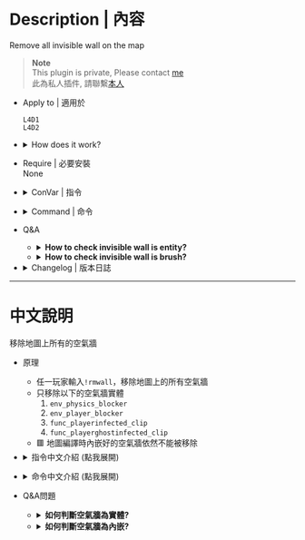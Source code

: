 # Description | 內容
Remove all invisible wall on the map

> __Note__ <br/>
This plugin is private, Please contact [me](/#私人插件列表-private-plugins-list)<br/>
此為私人插件, 請聯繫[本人](/#私人插件列表-private-plugins-list)

* Apply to | 適用於
	```
	L4D1 
	L4D2
	```

* <details><summary>How does it work?</summary>

	* Remove invisible wall entity only
		1. ```env_physics_blocker```
		2. ```env_player_blocker```
		3. ```func_playerinfected_clip```
		4. ```func_playerghostinfected_clip```
	* 🟥 Map brush still can not be removed
</details>

* Require | 必要安裝
<br/>None

* <details><summary>ConVar | 指令</summary>

	* cfg/sourcemod/remove_invisible_wall.cfg
		```php
		// 0=Plugin off, 1=Plugin on.
		remove_invisible_wall_enable "1"

		// Auto remove all invisible wall after map finished loading
		remove_invisible_wall_auto "1"
		```
</details>

* <details><summary>Command | 命令</summary>
	
	* **Remove Invisible Wall**
		```php
		sm_rmwall
		```
</details>

* Q&A
	* <details><summary><b>How to check invisible wall is entity?</b></summary>

		* Install [Dev Cmds](https://forums.alliedmods.net/showthread.php?t=187566) -> change map -> aim the invisible wall -> type ```!ent```
		* If something display in chatbox, then the invisible wall is entity, it can be removed.
		<br/>![remove_invisible_wall_1](image/remove_invisible_wall_1.jpg)
	</details>

	* <details><summary><b>How to check invisible wall is brush?</b></summary>

		* Change map -> server console ```sv_cheats 1``` -> server console ```r_drawclipbrushes 2``` to draw all map brushes
		* 🟥 If wall is colored, then the invisible wall is brush, it can not be removed.
		<br/>![remove_invisible_wall_2](image/remove_invisible_wall_2.jpg)
		* Pink: Block survivor, Red: Block Survivor + Infected, Purple: Block Infected
	</details>

* <details><summary>Changelog | 版本日誌</summary>

	* v1.1 (2024-7-15)
		* Update Cvars

	* v1.0 (2023-6-15)
		* Initial Release
</details>

- - - -
# 中文說明
移除地圖上所有的空氣牆

* 原理
	* 任一玩家輸入```!rmwall```，移除地圖上的所有空氣牆
	* 只移除以下的空氣牆實體
		1. ```env_physics_blocker```
		2. ```env_player_blocker```
		3. ```func_playerinfected_clip```
		4. ```func_playerghostinfected_clip```
	* 🟥 地圖編譯時內嵌好的空氣牆依然不能被移除

* <details><summary>指令中文介紹 (點我展開)</summary>

	* cfg/sourcemod/remove_invisible_wall.cfg
		```php
		// 0=關閉插件, 1=啟動插件
		remove_invisible_wall_enable "1"

		// 地圖載入完成後自動移除地圖上的所有空氣牆
		remove_invisible_wall_auto "1"
		```
</details>

* <details><summary>命令中文介紹 (點我展開)</summary>
	
	* **移除地圖上的所有空氣牆**
		```php
		sm_rmwall
		```
</details>


* Q&A問題
	* <details><summary><b>如何判斷空氣牆為實體?</b></summary>

		* 安裝 [Dev Cmds](https://forums.alliedmods.net/showthread.php?t=187566) -> 更換地圖 -> 準心指向空氣牆 -> 輸入 ```!ent```
		* 如果有東西跑出來在聊天框，那此空氣牆為實體，可以移除
		<br/>![remove_invisible_wall_1](image/remove_invisible_wall_1.jpg)
	</details>

	* <details><summary><b>如何判斷空氣牆為內嵌?</b></summary>

		* 更換地圖 -> 控制台輸入 ```sv_cheats 1``` -> 控制台輸入 ```r_drawclipbrushes 2``` 繪畫出地圖所有內嵌的空氣牆
		* 🟥 如果被染成顏色，那此空氣牆為地圖內嵌，不可以移除
		<br/>![remove_invisible_wall_2](image/remove_invisible_wall_2.jpg)
		* 粉色: 阻擋倖存者，紅色: 阻擋倖存者+特感，紫色: 阻擋特感
	</details>